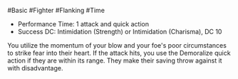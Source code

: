 #Basic #Fighter #Flanking #Time
 
- Performance Time: 1 attack and quick action
- Success DC: Intimidation (Strength) or Intimidation (Charisma), DC 10
 
You utilize the momentum of your blow and your foe's poor circumstances to strike fear into their heart. If the attack hits, you use the Demoralize quick action if they are within its range. They make their saving throw against it with disadvantage.